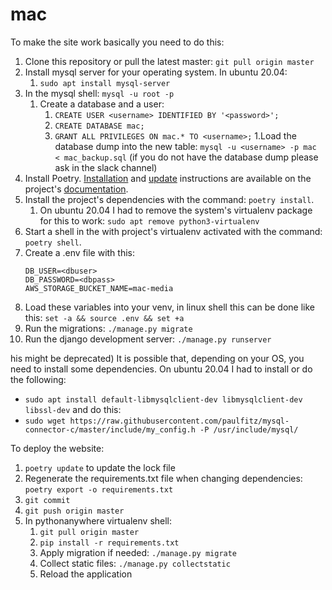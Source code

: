 # mac

To make the site work basically you need to do this:

1. Clone this repository or pull the latest master: `git pull origin master`
1. Install mysql server for your operating system. In ubuntu 20.04:
    1. `sudo apt install mysql-server`
1. In the mysql shell: `mysql -u root -p`
    1. Create a database and a user:
        1. `CREATE USER <username> IDENTIFIED BY '<password>';`
        1. `CREATE DATABASE mac;`
        1. `GRANT ALL PRIVILEGES ON mac.* TO <username>;`
1.Load the database dump into the new table: `mysql -u <username> -p mac < mac_backup.sql` (if you do not have the database dump please ask in the slack channel)
1. Install Poetry. [Installation](https://python-poetry.org/docs/#installation) and [update](https://python-poetry.org/docs/#updating-poetry) instructions are available on the project's [documentation](https://python-poetry.org/docs/).
1. Install the project's dependencies with the command: `poetry install`.
    1. On ubuntu 20.04 I had to remove the system's virtualenv package for this to work:
        ```sudo apt remove python3-virtualenv```
1. Start a shell in the with project's virtualenv activated with the command: `poetry shell`.
1. Create a .env file with this:
    ```
    DB_USER=<dbuser>
    DB_PASSWORD=<dbpass>
    AWS_STORAGE_BUCKET_NAME=mac-media
    ```
1. Load these variables into your venv, in linux shell this can be done like this: `set -a && source .env && set +a`
1. Run the migrations: `./manage.py migrate`
1. Run the django development server: `./manage.py runserver`

his might be deprecated) It is possible that, depending on your OS, you need to install some dependencies. On ubuntu 20.04 I had to install or do the following:
- `sudo apt install default-libmysqlclient-dev libmysqlclient-dev libssl-dev`
and do this:
- `sudo wget https://raw.githubusercontent.com/paulfitz/mysql-connector-c/master/include/my_config.h -P /usr/include/mysql/`

To deploy the website:

1. `poetry update` to update the lock file
1. Regenerate the requirements.txt file when changing dependencies: `poetry export -o requirements.txt`
1. `git commit`
1. `git push origin master`
1. In pythonanywhere virtualenv shell:
    1. `git pull origin master`
    1. `pip install -r requirements.txt`
    1. Apply migration if needed: `./manage.py migrate`
    1. Collect static files: `./manage.py collectstatic`
    1. Reload the application
